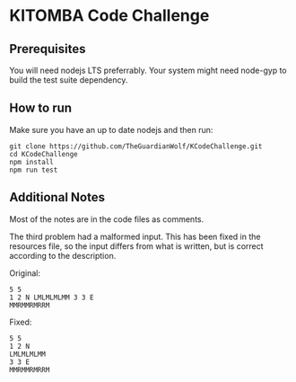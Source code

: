 # KITOMBA Code Challenge

## Prerequisites

You will need nodejs LTS preferrably. Your system might need node-gyp to build
the test suite dependency.

## How to run

Make sure you have an up to date nodejs and then run:

```
git clone https://github.com/TheGuardianWolf/KCodeChallenge.git
cd KCodeChallenge
npm install
npm run test
```

## Additional Notes

Most of the notes are in the code files as comments.

The third problem had a malformed input. This has been fixed in the resources
file, so the input differs from what is written, but is correct according to the
description.

Original:

```
5 5
1 2 N LMLMLMLMM 3 3 E
MMRMMRMRRM
```

Fixed:

```
5 5
1 2 N
LMLMLMLMM
3 3 E
MMRMMRMRRM
```
